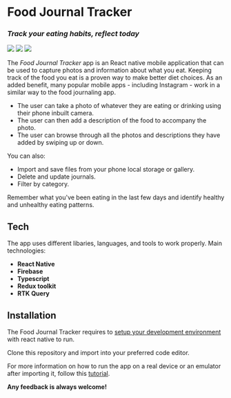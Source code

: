# Food Journal Tracker

### _Track your eating habits, reflect today_

![](./readme_imgs/Screenshot_1666392240.png)
![](readme_imgs/Screenshot_1666393111.png)
![](./readme_imgs/Screenshot_1666392356.png)

The _Food Journal Tracker_ app is an React native mobile application that can be used to capture photos and information about what you eat. Keeping track of the food you eat is a proven way to make better diet choices. As an added benefit, many popular mobile apps - including Instagram - work in a similar way to the food journaling app.

- The user can take a photo of whatever they are eating or drinking using their phone inbuilt camera.
- The user can then add a description of the food to accompany the photo.
- The user can browse through all the photos and descriptions they have added by swiping up or down.

You can also:

- Import and save files from your phone local storage or gallery.
- Delete and update journals.
- Filter by category.

Remember what you've been eating in the last few days and identify healthy and unhealthy eating patterns.

## Tech

The app uses different libaries, languages, and tools to work properly. Main technologies:

- **React Native**
- **Firebase**
- **Typescript**
- **Redux toolkit**
- **RTK Query**

## Installation

The Food Journal Tracker requires to [setup your development environment](https://reactnative.dev/docs/environment-setup) with react native to run.

Clone this repository and import into your preferred code editor.

For more information on how to run the app on a real device or an emulator after importing it, follow this [tutorial](https://reactnative.dev/docs/environment-setup).

**Any feedback is always welcome!**
